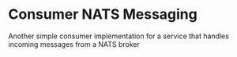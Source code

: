 # Consumer NATS Messaging

Another simple consumer implementation for a service that handles incoming messages from a NATS broker